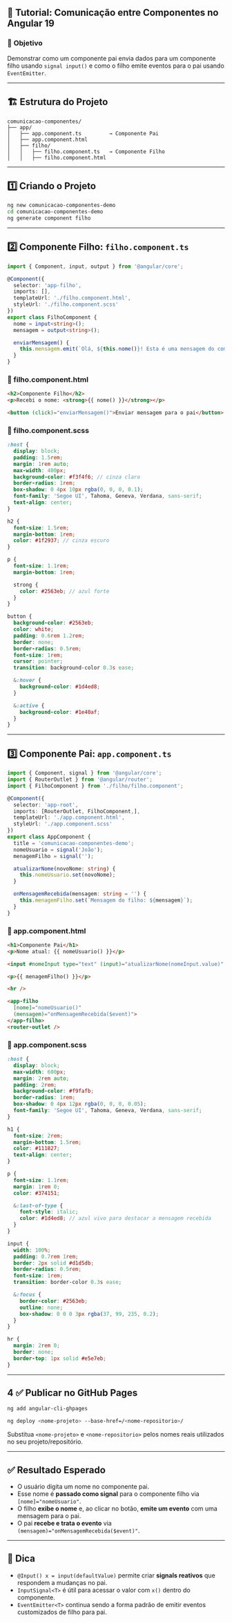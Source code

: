 ## 📘 **Tutorial: Comunicação entre Componentes no Angular 19**

### 🎯 **Objetivo**
Demonstrar como um componente pai envia dados para um componente filho usando `signal input()` e como o filho emite eventos para o pai usando `EventEmitter`.

---

## 🏗️ Estrutura do Projeto

```
comunicacao-componentes/
├── app/
│   ├── app.component.ts         → Componente Pai
│   ├── app.component.html
│   ├── filho/
│   │   ├── filho.component.ts   → Componente Filho
│   │   ├── filho.component.html
```

---

## 1️⃣ Criando o Projeto

```bash
ng new comunicacao-componentes-demo
cd comunicacao-componentes-demo
ng generate component filho
```

---
## 2️⃣ Componente Filho: `filho.component.ts`

```ts
import { Component, input, output } from '@angular/core';

@Component({
  selector: 'app-filho',
  imports: [],
  templateUrl: './filho.component.html',
  styleUrl: './filho.component.scss'
})
export class FilhoComponent {
  nome = input<string>();
  mensagem = output<string>();

  enviarMensagem() {
    this.mensagem.emit(`Olá, ${this.nome()}! Esta é uma mensagem do componente filho.`);
  }
}
```

### 📄 filho.component.html

```html
<h2>Componente Filho</h2>
<p>Recebi o nome: <strong>{{ nome() }}</strong></p>

<button (click)="enviarMensagem()">Enviar mensagem para o pai</button>
```

### 📄 filho.component.scss

```scss
:host {
  display: block;
  padding: 1.5rem;
  margin: 1rem auto;
  max-width: 400px;
  background-color: #f3f4f6; // cinza claro
  border-radius: 1rem;
  box-shadow: 0 4px 10px rgba(0, 0, 0, 0.1);
  font-family: 'Segoe UI', Tahoma, Geneva, Verdana, sans-serif;
  text-align: center;
}

h2 {
  font-size: 1.5rem;
  margin-bottom: 1rem;
  color: #1f2937; // cinza escuro
}

p {
  font-size: 1.1rem;
  margin-bottom: 1rem;

  strong {
    color: #2563eb; // azul forte
  }
}

button {
  background-color: #2563eb;
  color: white;
  padding: 0.6rem 1.2rem;
  border: none;
  border-radius: 0.5rem;
  font-size: 1rem;
  cursor: pointer;
  transition: background-color 0.3s ease;

  &:hover {
    background-color: #1d4ed8;
  }

  &:active {
    background-color: #1e40af;
  }
}
```

---

## 3️⃣ Componente Pai: `app.component.ts`

```ts
import { Component, signal } from '@angular/core';
import { RouterOutlet } from '@angular/router';
import { FilhoComponent } from './filho/filho.component';

@Component({
  selector: 'app-root',
  imports: [RouterOutlet, FilhoComponent,],
  templateUrl: './app.component.html',
  styleUrl: './app.component.scss'
})
export class AppComponent {
  title = 'comunicacao-componentes-demo';
  nomeUsuario = signal('João');
  menagemFilho = signal('');

  atualizarNome(novoNome: string) {
    this.nomeUsuario.set(novoNome);
  }

  onMensagemRecebida(mensagem: string = '') {
    this.menagemFilho.set(`Mensagem do filho: ${mensagem}`);
  }
}
```

### 📄 app.component.html

```html
<h1>Componente Pai</h1>
<p>Nome atual: {{ nomeUsuario() }}</p>

<input #nomeInput type="text" (input)="atualizarNome(nomeInput.value)" placeholder="Digite um nome" />

<p>{{ menagemFilho() }}</p>

<hr />

<app-filho
  [nome]="nomeUsuario()"
  (mensagem)="onMensagemRecebida($event)">
</app-filho>
<router-outlet />
```

### 📄 app.component.scss

```scss
:host {
  display: block;
  max-width: 600px;
  margin: 2rem auto;
  padding: 2rem;
  background-color: #f9fafb;
  border-radius: 1rem;
  box-shadow: 0 4px 12px rgba(0, 0, 0, 0.05);
  font-family: 'Segoe UI', Tahoma, Geneva, Verdana, sans-serif;
}

h1 {
  font-size: 2rem;
  margin-bottom: 1.5rem;
  color: #111827;
  text-align: center;
}

p {
  font-size: 1.1rem;
  margin: 1rem 0;
  color: #374151;

  &:last-of-type {
    font-style: italic;
    color: #1d4ed8; // azul vivo para destacar a mensagem recebida
  }
}

input {
  width: 100%;
  padding: 0.7rem 1rem;
  border: 2px solid #d1d5db;
  border-radius: 0.5rem;
  font-size: 1rem;
  transition: border-color 0.3s ease;

  &:focus {
    border-color: #2563eb;
    outline: none;
    box-shadow: 0 0 0 3px rgba(37, 99, 235, 0.2);
  }
}

hr {
  margin: 2rem 0;
  border: none;
  border-top: 1px solid #e5e7eb;
}
```

---

## 4 ✅ Publicar no GitHub Pages

```bash
ng add angular-cli-ghpages

ng deploy <nome-projeto> --base-href=/<nome-repositorio>/
```

Substitua `<nome-projeto>` e `<nome-repositorio>` pelos nomes reais utilizados no seu projeto/repositório.

---

## ✅ Resultado Esperado

- O usuário digita um nome no componente pai.
- Esse nome é **passado como signal** para o componente filho via `[nome]="nomeUsuario"`.
- O filho **exibe o nome** e, ao clicar no botão, **emite um evento** com uma mensagem para o pai.
- O pai **recebe e trata o evento** via `(mensagem)="onMensagemRecebida($event)"`.

---

## 🧠 Dica

- `@Input() x = input(defaultValue)` permite criar **signals reativos** que respondem a mudanças no pai.
- `InputSignal<T>` é útil para acessar o valor com `x()` dentro do componente.
- `EventEmitter<T>` continua sendo a forma padrão de emitir eventos customizados de filho para pai.
